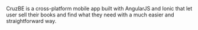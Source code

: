 CruzBE is a cross-platform mobile app built with AngularJS and Ionic that let user sell their books and find what they need with a much easier and straightforward way.
